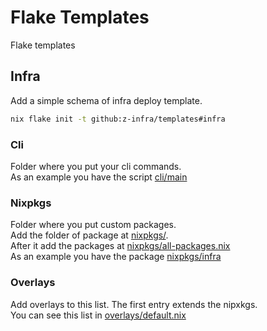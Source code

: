 # Flake Templates

Flake templates 

## Infra
Add a simple schema of infra deploy template.
```bash
nix flake init -t github:z-infra/templates#infra
```
### Cli
Folder where you put your cli commands.  
As an example you have the script [cli/main](cli/main)  

### Nixpkgs
Folder where you put custom packages.  
Add the folder of package at [nixpkgs/](nixpkgs/).  
After it add the packages at [nixpkgs/all-packages.nix](nixpkgs/all-packages.nix)  
As an example you have the package [nixpkgs/infra](nixpkgs/infra)  

### Overlays
Add overlays to this list. The first entry extends the nipxkgs.  
You can see this list in [overlays/default.nix](overlays/default.nix)  

